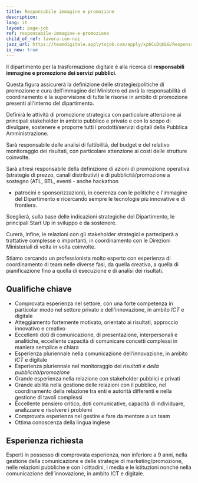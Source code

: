 ```yaml
---
title: Responsabile immagine e promozione
description:
lang: it
layout: page-job
ref: responsabile-immagine-e-promozione
child_of_ref: lavora-con-noi
jazz_url: https://teamdigitale.applytojob.com/apply/xp6CuDqULG/Responsabile-Immagine-E-Promozione.html
is_new: true
---
```


Il dipartimento per la trasformazione digitale è alla ricerca di
**responsabili immagine e promozione dei servizi pubblici**.

Questa figura assicurerà la definizione delle strategie/politiche di
promozione e cura dell’immagine del Ministero ed avrà la responsabilità
di coordinamento e la supervisione di tutte le risorse in ambito di
promozione presenti all'interno del dipartimento.

Definirà le attività di promozione strategica con particolare attenzione
ai principali stakeholder in ambito pubblico e privato e con lo scopo di
divulgare, sostenere e proporre tutti i prodotti/servizi digitali della
Pubblica Amministrazione.

Sarà responsabile delle analisi di fattibilità, del budget e del
relativo monitoraggio dei risultati, con particolare attenzione ai costi
delle strutture coinvolte.

Sarà altresì responsabile della definizione di azioni di promozione
operativa (strategie di prezzo, canali distributivi) e di
pubblicità/promozione a sostegno (ATL, BTL, eventi - anche hackathon
- patrocini e sponsorizzazioni), in coerenza con le politiche e
l'immagine del Dipartimento e ricercando sempre le tecnologie più
innovative e di frontiera.

Sceglierà, sulla base delle indicazioni strategiche del Dipartimento, le
principali Start Up in sviluppo e da sostenere.

Curerà, infine, le relazioni con gli stakeholder strategici e
parteciperà a trattative complesse o importanti, in coordinamento con le
Direzioni Ministeriali di volta in volta coinvolte.

Stiamo cercando un professionista molto esperto con esperienza di
coordinamento di team nelle diverse fasi, da quella creativa, a quella
di pianificazione fino a quella di esecuzione e di analisi dei
risultati.

## Qualifiche chiave

-   Comprovata esperienza nel settore, con una forte competenza in
    particolar modo nel settore privato e dell'innovazione, in ambito
    *ICT* e digitale
-   Atteggiamento fortemente motivato, orientato ai risultati, approccio
    innovativo e creativo
-   Eccellenti doti di comunicazione, di presentazione, interpersonali e
    analitiche, eccellente capacità di comunicare concetti complessi in
    maniera semplice e chiara
-   Esperienza pluriennale nella comunicazione dell’innovazione, in
    ambito *ICT* e digitale
-   Esperienza pluriennale nel monitoraggio dei *risultati e della
    pubblicità/promozione*
-   Grande esperienza nella relazione con stakeholder pubblici e privati
-   Grande abilità nella gestione delle relazioni con il pubblico, nel
    coordinamento della relazione tra enti e autorità differenti e nella
    gestione di tavoli complessi
-   Eccellente pensiero critico, doti comunicative, capacità di
    individuare, analizzare e risolvere i problemi
-   Comprovata esperienza nel gestire e fare da mentore a un team
-   Ottima conoscenza della lingua inglese

## Esperienza richiesta

Esperti in possesso di comprovata esperienza, non inferiore a 9 anni, nella gestione della
comunicazione e delle strategie di marketing/promozione, nelle relazioni pubbliche e con i
cittadini, i media e le istituzioni nonché nella comunicazione dell’innovazione, in ambito ICT
e digitale.
